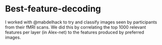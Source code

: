 # Best-feature-decoding
I worked with @mabdelhack to try and classify images seen by participants from their fMRI scans. We did this by correlating the top 1000 relevant features per layer (in Alex-net) to the features produced by preferred images.
